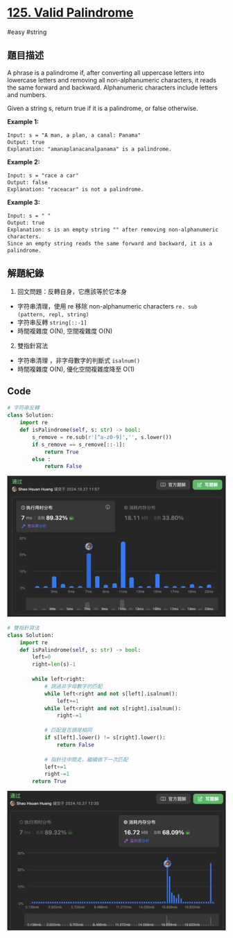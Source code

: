 # [125. Valid Palindrome](https://leetcode.cn/problems/valid-palindrome)

#easy #string


## 題目描述

A phrase is a palindrome if, after converting all uppercase letters into lowercase letters and removing all non-alphanumeric characters, it reads the same forward and backward. Alphanumeric characters include letters and numbers.

Given a string s, return true if it is a palindrome, or false otherwise.

**Example 1:**

```text
Input: s = "A man, a plan, a canal: Panama"
Output: true
Explanation: "amanaplanacanalpanama" is a palindrome.
```

**Example 2:**

```
Input: s = "race a car"
Output: false
Explanation: "raceacar" is not a palindrome.
```

**Example 3:**

```
Input: s = " "
Output: true
Explanation: s is an empty string "" after removing non-alphanumeric characters.
Since an empty string reads the same forward and backward, it is a palindrome.
```


## 解題紀錄
1. 回文問題：反轉自身，它應該等於它本身
* 字符串清理，使用 re 移除 non-alphanumeric characters 
 ```re. sub (pattern, repl, string)```
* 字符串反轉
```string[::-1]```
* 時間複雜度 O(N), 空間複雜度 O(N)

2. 雙指針寫法
* 字符串清理 ，非字母數字的判斷式
```isalnum()```
* 時間複雜度 O(N), 優化空間複雜度降至 O(1)



## Code

```python
# 字符串反轉
class Solution:
    import re 
    def isPalindrome(self, s: str) -> bool:
        s_remove = re.sub(r'[^a-z0-9]','', s.lower())
        if s_remove == s_remove[::-1]:
            return True 
        else :
            return False         
```

![img_ac](https://github.com/youngmihuang/leetcode-python/blob/main/img/125.valid_palindrome.png)

```python
# 雙指針寫法
class Solution:
    import re 
    def isPalindrome(self, s: str) -> bool:
        left=0
        right=len(s)-1
        
        while left<right:
            # 跳過非字母數字的匹配
            while left<right and not s[left].isalnum():
                left+=1
            while left<right and not s[right].isalnum():
                right-=1

            # 匹配是否頭尾相同
            if s[left].lower() != s[right].lower():
                return False
            
            # 指針往中間走，繼續做下一次匹配
            left+=1
            right-=1
        return True      
```

![img_ac](https://github.com/youngmihuang/leetcode-python/blob/main/img/125.valid_palindrome2.png)